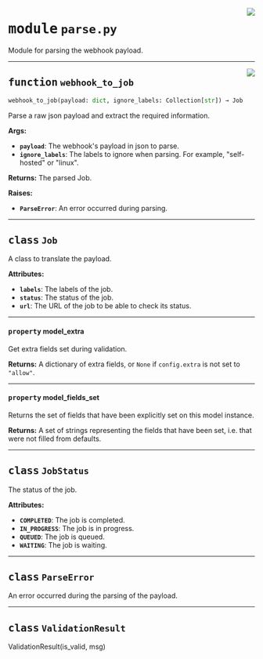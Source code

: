 <!-- markdownlint-disable -->

<a href="../webhook_router/parse.py#L0"><img align="right" style="float:right;" src="https://img.shields.io/badge/-source-cccccc?style=flat-square"></a>

# <kbd>module</kbd> `parse.py`
Module for parsing the webhook payload. 


---

<a href="../webhook_router/parse.py#L49"><img align="right" style="float:right;" src="https://img.shields.io/badge/-source-cccccc?style=flat-square"></a>

## <kbd>function</kbd> `webhook_to_job`

```python
webhook_to_job(payload: dict, ignore_labels: Collection[str]) → Job
```

Parse a raw json payload and extract the required information. 



**Args:**
 
 - <b>`payload`</b>:  The webhook's payload in json to parse. 
 - <b>`ignore_labels`</b>:  The labels to ignore when parsing. For example, "self-hosted" or "linux". 



**Returns:**
 The parsed Job. 



**Raises:**
 
 - <b>`ParseError`</b>:  An error occurred during parsing. 


---

## <kbd>class</kbd> `Job`
A class to translate the payload. 



**Attributes:**
 
 - <b>`labels`</b>:  The labels of the job. 
 - <b>`status`</b>:  The status of the job. 
 - <b>`url`</b>:  The URL of the job to be able to check its status. 


---

#### <kbd>property</kbd> model_extra

Get extra fields set during validation. 



**Returns:**
  A dictionary of extra fields, or `None` if `config.extra` is not set to `"allow"`. 

---

#### <kbd>property</kbd> model_fields_set

Returns the set of fields that have been explicitly set on this model instance. 



**Returns:**
  A set of strings representing the fields that have been set,  i.e. that were not filled from defaults. 




---

## <kbd>class</kbd> `JobStatus`
The status of the job. 



**Attributes:**
 
 - <b>`COMPLETED`</b>:  The job is completed. 
 - <b>`IN_PROGRESS`</b>:  The job is in progress. 
 - <b>`QUEUED`</b>:  The job is queued. 
 - <b>`WAITING`</b>:  The job is waiting. 





---

## <kbd>class</kbd> `ParseError`
An error occurred during the parsing of the payload. 





---

## <kbd>class</kbd> `ValidationResult`
ValidationResult(is_valid, msg) 





